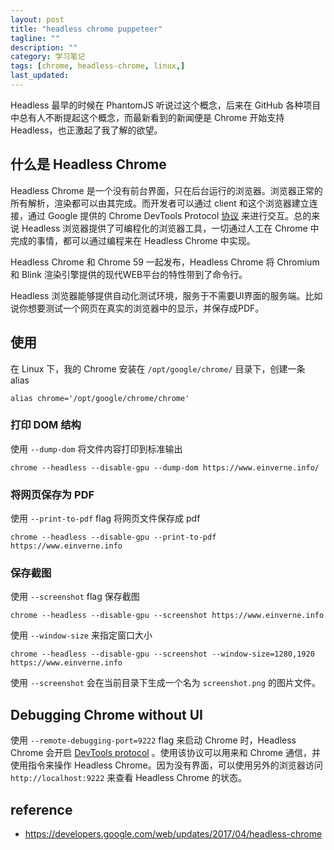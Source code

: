 ```yaml
---
layout: post
title: "headless chrome puppeteer"
tagline: ""
description: ""
category: 学习笔记
tags: [chrome, headless-chrome, linux,]
last_updated: 
---
```


Headless 最早的时候在 PhantomJS 听说过这个概念，后来在 GitHub 各种项目中总有人不断提起这个概念，而最新看到的新闻便是 Chrome 开始支持 Headless，也正激起了我了解的欲望。

## 什么是 Headless Chrome 

Headless Chrome 是一个没有前台界面，只在后台运行的浏览器。浏览器正常的所有解析，渲染都可以由其完成。而开发者可以通过 client 和这个浏览器建立连接，通过 Google 提供的 Chrome DevTools Protocol [协议](https://chromedevtools.github.io/devtools-protocol/) 来进行交互。总的来说 Headless 浏览器提供了可编程化的浏览器工具，一切通过人工在 Chrome 中完成的事情，都可以通过编程来在 Headless Chrome 中实现。

Headless Chrome 和 Chrome 59 一起发布，Headless Chrome 将 Chromium 和 Blink 渲染引擎提供的现代WEB平台的特性带到了命令行。

Headless 浏览器能够提供自动化测试环境，服务于不需要UI界面的服务端。比如说你想要测试一个网页在真实的浏览器中的显示，并保存成PDF。


## 使用
在 Linux 下，我的 Chrome 安装在 `/opt/google/chrome/` 目录下，创建一条 alias

	alias chrome='/opt/google/chrome/chrome'

### 打印 DOM 结构
使用 `--dump-dom` 将文件内容打印到标准输出

	chrome --headless --disable-gpu --dump-dom https://www.einverne.info/

### 将网页保存为 PDF
使用 `--print-to-pdf` flag 将网页文件保存成 pdf

	chrome --headless --disable-gpu --print-to-pdf https://www.einverne.info

### 保存截图
使用 `--screenshot` flag 保存截图

	chrome --headless --disable-gpu --screenshot https://www.einverne.info

使用 `--window-size` 来指定窗口大小

	chrome --headless --disable-gpu --screenshot --window-size=1280,1920 https://www.einverne.info

使用 `--screenshot` 会在当前目录下生成一个名为 `screenshot.png` 的图片文件。

## Debugging Chrome without UI
使用 `--remote-debugging-port=9222` flag 来启动 Chrome 时，Headless Chrome 会开启 [DevTools protocol](https://chromedevtools.github.io/devtools-protocol/) 。使用该协议可以用来和 Chrome 通信，并使用指令来操作 Headless Chrome。因为没有界面，可以使用另外的浏览器访问 `http://localhost:9222` 来查看 Headless Chrome 的状态。

## reference

- <https://developers.google.com/web/updates/2017/04/headless-chrome>
